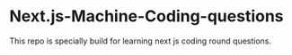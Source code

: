 # Next.js-Machine-Coding-questions
This repo is specially build for learning next js coding round questions.
